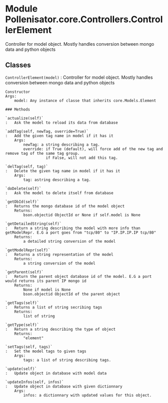Module Pollenisator.core.Controllers.ControllerElement
======================================================
Controller for model object. Mostly handles conversion between mongo data and python objects

Classes
-------

`ControllerElement(model)`
:   Controller for model object. Mostly handles conversion between mongo data and python objects
    
    Constructor
    Args:
        model: Any instance of classe that inherits core.Models.Element

    ### Methods

    `actualize(self)`
    :   Ask the model to reload its data from database

    `addTag(self, newTag, override=True)`
    :   Add the given tag name in model if it has it
        Args:
            newTag: a string describing a tag.
            override: if True (default), will force add of the new tag and remove tag of the same tag group.
                      if False, will not add this tag.

    `delTag(self, tag)`
    :   Delete the given tag name in model if it has it
        Args:
            tag: astring describing a tag.

    `doDelete(self)`
    :   Ask the model to delete itself from database

    `getDbId(self)`
    :   Returns the mongo database id of the model object
        Returns:
            bson.objectid ObjectId or None if self.model is None

    `getDetailedString(self)`
    :   Return a string describing the model with more info than getModelRepr. E.G a port goes from "tcp/80" to "IP.IP.IP.IP tcp/80"
        Returns:
            a detailed string conversion of the model

    `getModelRepr(self)`
    :   Returns a string representation of the model
        Returns:
            a string conversion of the model

    `getParent(self)`
    :   Return the parent object database id of the model. E.G a port would returns its parent IP mongo id
        Returns:
            None if model is None
            bson.objectid ObjectId of the parent object

    `getTags(self)`
    :   Returns a list of string secribing tags
        Returns:
            list of string

    `getType(self)`
    :   Return a string describing the type of object
        Returns:
            "element"

    `setTags(self, tags)`
    :   Set the model tags to given tags
        Args:
            tags: a list of string describing tags.

    `update(self)`
    :   Update object in database with model data

    `updateInfos(self, infos)`
    :   Update object in database with given dictionnary
        Args:
            infos: a dictionnary with updated values for this object.